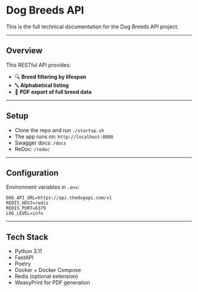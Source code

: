 # Dog Breeds API

This is the full technical documentation for the Dog Breeds API project.

---

## Overview

This RESTful API provides:

- 🔍 **Breed filtering by lifespan**
- 🔤 **Alphabetical listing**
- 📝 **PDF export of full breed data**

---

## Setup

- Clone the repo and run `./startup.sh`
- The app runs on: `http://localhost:8000`
- Swagger docs: `/docs`
- ReDoc: `/redoc`

---

## Configuration

Environment variables in `.env`:

```
DOG_API_URL=https://api.thedogapi.com/v1
REDIS_HOST=redis
REDIS_PORT=6379
LOG_LEVEL=info
```

---

## Tech Stack

- Python 3.11
- FastAPI
- Poetry
- Docker + Docker Compose
- Redis (optional extension)
- WeasyPrint for PDF generation
